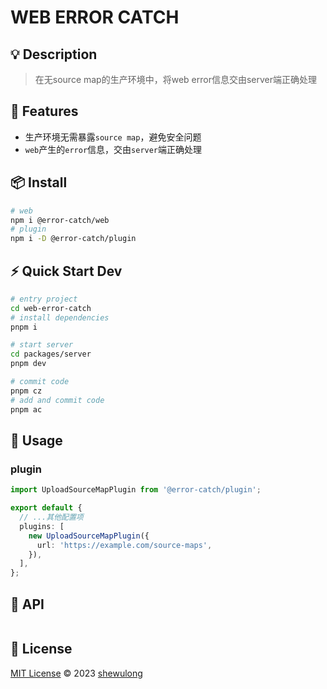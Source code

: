 # WEB ERROR CATCH

## 💡 Description

> 在无source map的生产环境中，将web error信息交由server端正确处理

## 🚀 Features

- 生产环境无需暴露`source map`，避免安全问题
- `web`产生的`error`信息，交由`server`端正确处理

## 📦 Install

```bash
# web
npm i @error-catch/web
# plugin
npm i -D @error-catch/plugin
```

## ⚡ Quick Start Dev

```bash
# entry project
cd web-error-catch
# install dependencies
pnpm i

# start server
cd packages/server
pnpm dev

# commit code
pnpm cz
# add and commit code
pnpm ac
```

## 🦄 Usage

### plugin

```ts
import UploadSourceMapPlugin from '@error-catch/plugin';

export default {
  // ...其他配置项
  plugins: [
    new UploadSourceMapPlugin({
      url: 'https://example.com/source-maps',
    }),
  ],
};
```

## 🔑 API

```ts
```

## 📄 License

[MIT License](https://gitlab.com/shewulong/web-error-catch/blob/master/LICENSE.md) © 2023 [shewulong](https://gitlab.com/shewulong)
